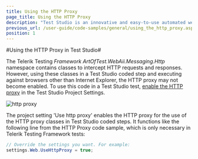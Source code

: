 ```yaml
---
title: Using the HTTP Proxy
page_title: Using the HTTP Proxy
description: "Test Studio is an innovative and easy-to-use automated web, WPF and load testing solution. Test Studio tests support essential technologies like ASP.NET AJAX, Silverlight, PHP and MVC. HTML5, Testing framework, functional testing, performance testing, load testing, exploratory testing, manual testing."
previous_url: /user-guide/code-samples/general/using_the_http_proxy.aspx, /user-guide/code-samples/general/using_the_http_proxy
position: 1
---
```

#Using the HTTP Proxy in Test Studio#

The Telerik Testing *Framework ArtOfTest.WebAii.Messaging.Http* namespace contains classes to intercept HTTP requests and responses. However, using these classes in a Test Studio coded step and executing against browsers other than Internet Explorer, the HTTP proxy may not become enabled. To use this code in a Test Studio test, <a href="/features/project-settings/General" target="_blank">enable the HTTP proxy</a> in the Test Studio Project Settings.

![http proxy][1]

The project setting 'Use http proxy' enables the HTTP proxy for the use of the HTTP proxy classes in Test Studio coded steps. It functions like the following line from the HTTP Proxy code sample, which is only necessary in Telerik Testing Framework tests:

```C#
// Override the settings you want. For example:
settings.Web.UseHttpProxy = true;
```
[1]: /img/advanced-topics/coded-samples/general/using-the-http-proxy/fig1.png
